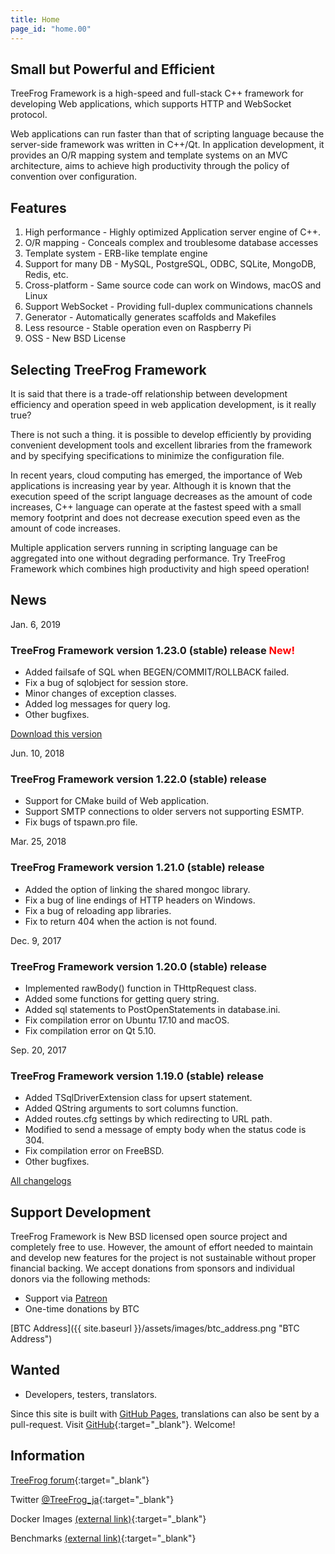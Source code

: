 ```yaml
---
title: Home
page_id: "home.00"
---
```


## <i class="fa fa-bolt" aria-hidden="true"></i> Small but Powerful and Efficient

TreeFrog Framework is a high-speed and full-stack C++ framework for developing Web applications, which supports HTTP and WebSocket protocol.

Web applications can run faster than that of scripting language because the server-side framework was written in C++/Qt. In application development, it provides an O/R mapping system and template systems on an MVC architecture, aims to achieve high productivity through the policy of  convention over configuration.


## <i class="fa fa-flag" aria-hidden="true"></i> Features

  1. High performance - Highly optimized Application server engine of C++.
  2. O/R mapping  - Conceals complex and troublesome database accesses
  3. Template system  - ERB-like template engine
  4. Support for many DB - MySQL, PostgreSQL, ODBC, SQLite, MongoDB, Redis, etc.
  5. Cross-platform  - Same source code can work on Windows, macOS and Linux
  6. Support WebSocket - Providing full-duplex communications channels
  7. Generator - Automatically generates scaffolds and Makefiles
  8. Less resource -  Stable operation even on Raspberry Pi
  9. OSS  - New BSD License


## <i class="fa fa-comment" aria-hidden="true"></i> Selecting TreeFrog Framework

It is said that there is a trade-off relationship between development efficiency and operation speed in web application development, is it really true?

There is not such a thing. it is possible to develop efficiently by providing convenient development tools and excellent libraries from the framework and by specifying specifications to minimize the configuration file.

In recent years, cloud computing has emerged, the importance of Web applications is increasing year by year. Although it is known that the execution speed of the script language decreases as the amount of code increases, C++ language can operate at the fastest speed with a small memory footprint and does not decrease execution speed even as the amount of code increases.

Multiple application servers running in scripting language can be aggregated into one without degrading performance.
Try TreeFrog Framework which combines high productivity and high speed operation!


## <i class="fa fa-bell" aria-hidden="true"></i> News

Jan. 6, 2019

### TreeFrog Framework version 1.23.0 (stable) release <span style="color: red;">New!</span>

  - Added failsafe of SQL when BEGEN/COMMIT/ROLLBACK failed.
  - Fix a bug of sqlobject for session store.
  - Minor changes of exception classes.
  - Added log messages for query log.
  - Other bugfixes.

  [<i class="fa fa-hand-o-right" aria-hidden="true"></i> Download this version](/en/download/)

Jun. 10, 2018

### TreeFrog Framework version 1.22.0 (stable) release

  - Support for CMake build of Web application.
  - Support SMTP connections to older servers not supporting ESMTP.
  - Fix bugs of tspawn.pro file.

Mar. 25, 2018

### TreeFrog Framework version 1.21.0 (stable) release

  - Added the option of linking the shared mongoc library.
  - Fix a bug of line endings of HTTP headers on Windows.
  - Fix a bug of reloading app libraries.
  - Fix to return 404 when the action is not found.

Dec. 9, 2017

### TreeFrog Framework version 1.20.0 (stable) release

  - Implemented rawBody() function in THttpRequest class.
  - Added some functions for getting query string.
  - Added sql statements to PostOpenStatements in database.ini.
  - Fix compilation error on Ubuntu 17.10 and macOS.
  - Fix compilation error on Qt 5.10.

Sep. 20, 2017

### TreeFrog Framework version 1.19.0 (stable) release

  - Added TSqlDriverExtension class for upsert statement.
  - Added QString arguments to sort columns function.
  - Added routes.cfg settings by which redirecting to URL path.
  - Modified to send a message of empty body when the status code is 304.
  - Fix compilation error on FreeBSD.
  - Other bugfixes.

 [<i class="fa fa-list" aria-hidden="true"></i> All changelogs](https://github.com/treefrogframework/treefrog-framework/blob/master/CHANGELOG.md)


## Support Development

TreeFrog Framework is New BSD licensed open source project and completely free to use. However, the amount of effort needed to maintain and develop new features for the project is not sustainable without proper financial backing. We accept donations from sponsors and individual donors via the following methods:

 - Support via [Patreon](https://www.patreon.com/treefrogframework)
 - One-time donations by BTC

[BTC Address]({{ site.baseurl }}/assets/images/btc_address.png "BTC Address")


## <i class="fa fa-user" aria-hidden="true"></i> Wanted

 - Developers, testers, translators.

Since this site is built with [GitHub Pages](https://pages.github.com/), translations can also be sent by a pull-request.
Visit [GitHub](https://github.com/treefrogframework/treefrog-framework){:target="_blank"}. Welcome!


## <i class="fa fa-info-circle" aria-hidden="true"></i> Information

[TreeFrog forum](https://groups.google.com/forum/#!forum/treefrogframework){:target="_blank"}

Twitter [@TreeFrog_ja](https://twitter.com/TreeFrog_ja){:target="_blank"}

Docker Images [(external link)](https://hub.docker.com/r/treefrogframework/treefrog/){:target="_blank"}

Benchmarks [(external link)](https://www.techempower.com/benchmarks/#section=data-r16){:target="_blank"}
